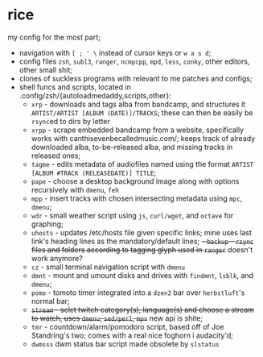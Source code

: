 # rice
my config for the most part;
- navigation with `[ ; ' \` instead of cursor keys or `w a s d`;
- config files `zsh`, `subl3`, `ranger`, `ncmpcpp`, `mpd`, `less`, `conky`, other editors, other small shit;
- clones of suckless programs with relevant to me patches and configs;
- shell funcs and scripts, located in .config/zsh/{autoloadmedaddy,scripts,other}:
  - `xrp` - downloads and tags alba from bandcamp, and structures it `ARTIST/ARTIST [ALBUM (DATE)]/TRACKS`; these can then be easily be `rsync`ed to dirs by letter
  - `xrpp` - scrape embedded bandcamp from a website, specifically works with canthisevenbecalledmusic.com/; keeps track of already downloaded alba, to-be-released alba, and missing tracks in released ones;
  - `tagme` - edits metadata of audiofiles named using the format `ARTIST [ALBUM #TRACK (RELEASEDATE)] TITLE`;
  - `pape` - choose a desktop background image along with options recursively with `dmenu`, `feh`
  - `mpp` - insert tracks with chosen intersecting metadata using `mpc`, `dmenu`;
  - `wdr` - small weather script using `js`, `curl/wget`, and `octave` for graphing;
  - `uhosts` - updates /etc/hosts file given specific links; mine uses last link's heading lines as the mandatory/default lines;
  ~~- `backup` -  `rsync` files and folders according to tagging glyph used in `ranger`~~ doesn't work anymore?
  - `cz` - small terminal navigation script with `dmenu`
  - `dmnt` - mount and umount disks and drives with `findmnt`, `lsblk`, and `dmenu`;
  - `pomo` - tomoto timer integrated into a `dzen2` bar over `herbstluft`'s normal bar;
  - ~~`stream` - selct twitch category(s), language(s) and choose a stream to watch, uses `dmenu`, `sed/perl`, `mpv`~~ new api is shite;
  - `tmr` - countdown/alarm/pomodoro script, based off of Joe Standring's two; comes with a real nice foghorn i audacity'd;
  - `dwmsss` dwm status bar script made obsolete by `slstatus` 